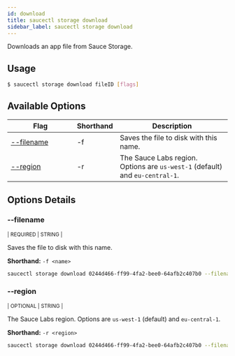 ```yaml
---
id: download
title: saucectl storage download
sidebar_label: saucectl storage download
---
```


Downloads an app file from Sauce Storage.

## Usage

```bash
$ saucectl storage download fileID [flags]
```

## Available Options

<table id="table-cli">
  <thead>
    <tr>
      <th width="30%">Flag</th>
      <th width="10%">Shorthand</th>
      <th>Description</th>
    </tr>
  </thead>
  <tbody>
    <tr>
      <td><span className="t-cli"><a href="#--filename">--filename</a></span></td>
      <td><span className="t-cli">-f</span></td>
      <td>Saves the file to disk with this name.</td>
    </tr>
    <tr>
      <td><span className="t-cli"><a href="#--region">--region</a></span></td>
      <td><span className="t-cli">-r</span></td>
      <td>The Sauce Labs region. Options are <code>us-west-1</code> (default) and <code>eu-central-1</code>.</td>
    </tr>
  </tbody>
</table>

## Options Details

### <span className="cli">--filename</span>

<div className="cli-desc">
<p><small>| REQUIRED | STRING |</small></p>

Saves the file to disk with this name.

**Shorthand:** `-f <name>`

```bash
saucectl storage download 0244d466-ff99-4fa2-bee0-64afb2c407b0 --filename app.apk
```

</div>

### <span className="cli">--region</span>

<div className="cli-desc">
<p><small>| OPTIONAL | STRING |</small></p>

The Sauce Labs region. Options are `us-west-1` (default) and `eu-central-1`.

**Shorthand:** `-r <region>`

```bash
saucectl storage download 0244d466-ff99-4fa2-bee0-64afb2c407b0 --filename app.apk --region us-west-1
```

</div>
